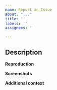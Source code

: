 ```yaml
---
name: Report an Issue
about: "..."
title: ''
labels: ''
assignees: ''

---
```


## Description
<!-- Explain your issue in detail. Issues without proper explanation are liable to be closed by maintainers. -->

**Reproduction**
<!-- Include the steps to reproduce if applicable. -->

**Screenshots**
<!-- If applicable, add screenshots to help explain your problem. -->

**Additional context**
<!-- Add any other context about the problem here. Anything you think is related to the issue. -->
